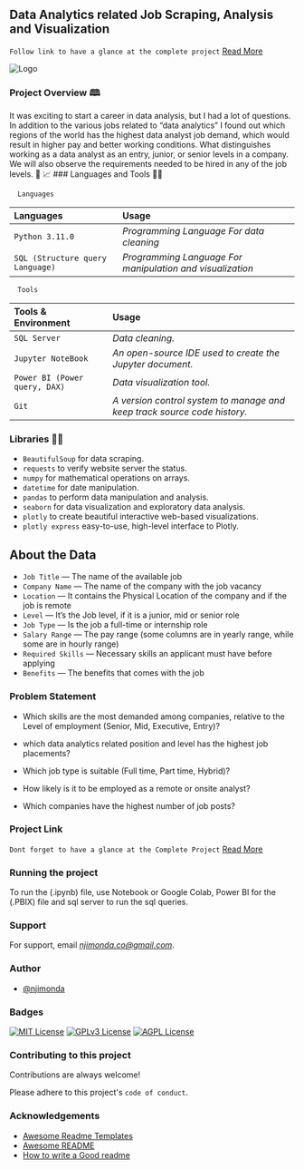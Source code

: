 
## Data Analytics related Job Scraping, Analysis and Visualization



`Follow link to have a glance at the complete project` [Read More](https://medium.com/@njimonda.co/data-analyst-jobs-scraping-analysis-and-visualization-b96071a2530b)

![Logo](https://miro.medium.com/max/640/1*oQef3es9rVrDVlg8PR7Rsg.webp)


### Project Overview 🕮

It was exciting to start a career in data analysis, but I had a lot of questions. In addition to the various jobs related to “data analytics” I found out which regions of the world has the highest data analyst job demand, which would result in higher pay and better working conditions. What distinguishes working as a data analyst as an entry, junior, or senior levels in a company. We will also observe the requirements needed to be hired in any of the job levels.
🚀 📈 ### Languages and Tools 👨‍💻

```http
  Languages
```

|  Languages    | Usage          |
| :------- | :------------------------- |
 | `Python 3.11.0` | *Programming Language For data cleaning* |
 | `SQL (Structure query Language)` | *Programming Language For manipulation and visualization* |


```http
  Tools
```

 | Tools & Environment     | Usage                       |
 | :------- | :-------------------------------- |
 | `SQL Server` | *Data cleaning.*|
 | `Jupyter NoteBook` | *An open-source IDE used to create the Jupyter document.*|
 | `Power BI (Power query, DAX)` | *Data visualization tool.*|
 | `Git` | *A version control system to manage and keep track source code history.*|

### Libraries 🐱‍💻

- `BeautifulSoup` for data scraping.
- `requests` to verify website server the status.
- `numpy` for mathematical operations on arrays.
- `datetime` for date manipulation.
- `pandas` to perform data manipulation and analysis.
- `seaborn` for data visualization and exploratory data analysis.
- `plotly` to create beautiful interactive web-based visualizations.
- `plotly express` easy-to-use, high-level interface to Plotly.

## About the Data

- `Job Title` — The name of the available job
- `Company Name` — The name of the company with the job vacancy
- `Location` — It contains the Physical Location of the company and if the job is remote
- `Level` — It’s the Job level, if it is a junior, mid or senior role
- `Job Type` — Is the job a full-time or internship role
- `Salary Range` — The pay range (some columns are in yearly range, while some are in hourly range)
- `Required Skills` — Necessary skills an applicant must have before applying
- `Benefits` — The benefits that comes with the job


### Problem Statement

- Which skills are the most demanded among companies, relative to the Level of employment (Senior, Mid, Executive, Entry)?

- which data analytics related position and level has the highest job placements?

- Which job type is suitable (Full time, Part time, Hybrid)?

- How likely is it to be employed as a remote or onsite analyst?

- Which companies have the highest number of job posts?
### Project Link

`Dont forget to have a glance at the Complete Project` [Read More](https://medium.com/@njimonda.co/data-analyst-jobs-scraping-analysis-and-visualization-b96071a2530b)
### Running the project

To run the (.ipynb) file, use Notebook or Google Colab, 
Power BI for the (.PBIX) file and sql server to run the sql queries.

### Support

For support, email *njimonda.co@gmail.com*.


### Author

- [@njimonda](https://github.com/njimonda)


### Badges

[![MIT License](https://img.shields.io/badge/License-MIT-green.svg)](https://choosealicense.com/licenses/mit/)
[![GPLv3 License](https://img.shields.io/badge/License-GPL%20v3-yellow.svg)](https://opensource.org/licenses/)
[![AGPL License](https://img.shields.io/badge/license-AGPL-blue.svg)](http://www.gnu.org/licenses/agpl-3.0)


### Contributing to this project

Contributions are always welcome!

Please adhere to this project's `code of conduct`.


### Acknowledgements

 - [Awesome Readme Templates](https://awesomeopensource.com/project/elangosundar/awesome-README-templates)
 - [Awesome README](https://github.com/matiassingers/awesome-readme)
 - [How to write a Good readme](https://bulldogjob.com/news/449-how-to-write-a-good-readme-for-your-github-project)

